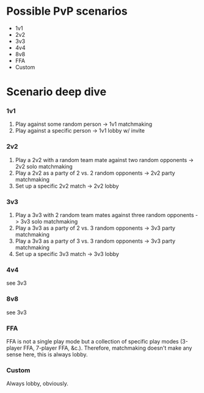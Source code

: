 # Possible PvP scenarios
- 1v1
- 2v2
- 3v3
- 4v4
- 8v8
- FFA
- Custom
# Scenario deep dive
### 1v1
1. Play against some random person -> 1v1 matchmaking
2. Play against a specific person -> 1v1 lobby w/ invite
### 2v2
1. Play a 2v2 with a random team mate against two random opponents -> 2v2 solo matchmaking
2. Play a 2v2 as a party of 2 vs. 2 random opponents -> 2v2 party matchmaking
3. Set up a specific 2v2 match -> 2v2 lobby
### 3v3
1. Play a 3v3 with 2 random team mates against three random opponents -> 3v3 solo matchmaking
2. Play a 3v3 as a party of 2 vs. 3 random opponents -> 3v3 party matchmaking
3. Play a 3v3 as a party of 3 vs. 3 random opponents -> 3v3 party matchmaking
4. Set up a specific 3v3 match -> 3v3 lobby
### 4v4
see 3v3
### 8v8
see 3v3
### FFA
FFA is not a single play mode but a collection of specific play modes (3-player FFA, 7-player FFA, &c.). Therefore, matchmaking doesn't make any sense here, this is always lobby.
### Custom
Always lobby, obviously.